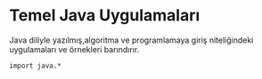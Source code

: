 # Temel Java Uygulamaları

Java diliyle yazılmış,algoritma ve programlamaya giriş niteliğindeki uygulamaları ve örnekleri barındırır.

`import java.*`
